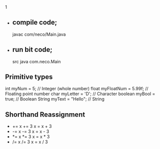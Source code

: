 1

- ## compile code;
  javac com/neco/Main.java
- ## run bit code;
  src java com.neco.Main

## Primitive types

int myNum = 5; // Integer (whole number)
float myFloatNum = 5.99f; // Floating point number
char myLetter = 'D'; // Character
boolean myBool = true; // Boolean
String myText = "Hello"; // String

## Shorthand Reassignment
- +=	x += 3	x = x + 3	
- -=	x -= 3	x = x - 3	
- *=	x *= 3	x = x * 3	
- /=	x /= 3	x = x / 3


